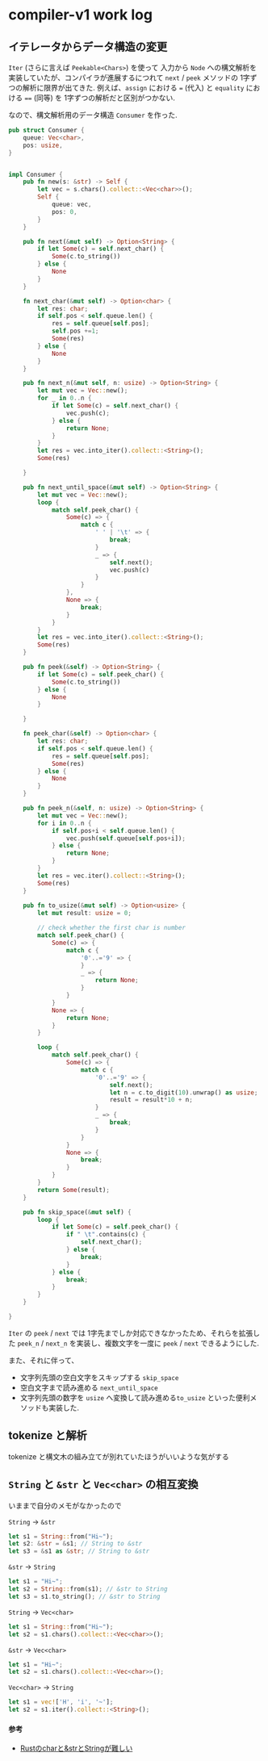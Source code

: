 # compiler-v1 work log


## イテレータからデータ構造の変更

`Iter` (さらに言えば `Peekable<Chars>`) を使って 入力から `Node` への構文解析を実装していたが、コンパイラが進展するにつれて `next` / `peek` メソッドの 1字ずつの解析に限界が出てきた. 例えば、`assign` における `=` (代入) と `equality` における `==` (同等) を 1字ずつの解析だと区別がつかない. 

なので、構文解析用のデータ構造 `Consumer` を作った.

```rust
pub struct Consumer {
    queue: Vec<char>,
    pos: usize,
}


impl Consumer {
    pub fn new(s: &str) -> Self {
        let vec = s.chars().collect::<Vec<char>>();
        Self {
            queue: vec,
            pos: 0,
        }
    }

    pub fn next(&mut self) -> Option<String> {
        if let Some(c) = self.next_char() {
            Some(c.to_string())
        } else {
            None
        }
    }

    fn next_char(&mut self) -> Option<char> {
        let res: char;
        if self.pos < self.queue.len() {
            res = self.queue[self.pos];
            self.pos +=1;
            Some(res)
        } else {
            None
        }
    }

    pub fn next_n(&mut self, n: usize) -> Option<String> {
        let mut vec = Vec::new();
        for _ in 0..n {
            if let Some(c) = self.next_char() {
                vec.push(c);
            } else {
                return None;
            }
        }
        let res = vec.into_iter().collect::<String>();
        Some(res)

    }

    pub fn next_until_space(&mut self) -> Option<String> {
        let mut vec = Vec::new();
        loop {
            match self.peek_char() {
                Some(c) => {
                    match c {
                        ' ' | '\t' => {
                            break;
                        }
                        _ => {
                            self.next();
                            vec.push(c)
                        }
                    }
                },
                None => {
                    break;
                }
            }
        }
        let res = vec.into_iter().collect::<String>();
        Some(res)
    }

    pub fn peek(&self) -> Option<String> {
        if let Some(c) = self.peek_char() {
            Some(c.to_string())
        } else {
            None
        }

    }

    fn peek_char(&self) -> Option<char> {
        let res: char;
        if self.pos < self.queue.len() {
            res = self.queue[self.pos];
            Some(res)
        } else {
            None
        }
    }

    pub fn peek_n(&self, n: usize) -> Option<String> {
        let mut vec = Vec::new();
        for i in 0..n {
            if self.pos+i < self.queue.len() {
                vec.push(self.queue[self.pos+i]);
            } else {
                return None;
            }
        }
        let res = vec.iter().collect::<String>();
        Some(res)
    }
    
    pub fn to_usize(&mut self) -> Option<usize> {
        let mut result: usize = 0;

        // check whether the first char is number
        match self.peek_char() {
            Some(c) => {
                match c {
                    '0'..='9' => {
                    }
                    _ => {
                        return None;
                    }
                }
            }
            None => {
                return None;
            }
        }

        loop {
            match self.peek_char() {
                Some(c) => {
                    match c {
                        '0'..='9' => {
                            self.next();
                            let n = c.to_digit(10).unwrap() as usize;
                            result = result*10 + n;
                        }
                        _ => {
                            break;
                        }
                    }
                }
                None => {
                    break;
                }
            }
        }
        return Some(result);
    }

    pub fn skip_space(&mut self) {
        loop {
            if let Some(c) = self.peek_char() {
                if " \t".contains(c) {
                    self.next_char();
                } else {
                    break;
                }
            } else {
                break;
            }
        }
    }

}

```

`Iter` の `peek` / `next` では 1字先までしか対応できなかったため、それらを拡張した `peek_n` / `next_n` を実装し、複数文字を一度に `peek` / `next` できるようにした.

また、それに伴って、 
- 文字列先頭の空白文字をスキップする `skip_space`
- 空白文字まで読み進める `next_until_space` 
- 文字列先頭の数字を  `usize` へ変換して読み進める`to_usize` 
といった便利メソッドも実装した.

## tokenize と解析

tokenize と構文木の組み立てが別れていたほうがいいような気がする

## `String` と `&str` と `Vec<char>` の相互変換

いままで自分のメモがなかったので

`String` -> `&str`
```rust
let s1 = String::from("Hi~");
let s2: &str = &s1; // String to &str
let s3 = &s1 as &str; // String to &str
```

`&str` -> `String`
```rust 
let s1 = "Hi~";
let s2 = String::from(s1); // &str to String
let s3 = s1.to_string(); // &str to String
```

`String` -> `Vec<char>`
```rust
let s1 = String::from("Hi~");
let s2 = s1.chars().collect::<Vec<char>>();
```

`&str` -> `Vec<char>`
```rust
let s1 = "Hi~";
let s2 = s1.chars().collect::<Vec<char>>();
```

`Vec<char>` -> `String`
```rust
let s1 = vec!['H', 'i', '~'];
let s2 = s1.iter().collect::<String>();
```

#### 参考
- [Rustのcharと&strとStringが難しい](https://qiita.com/kujirahand/items/fcb4f75dbdbfaf36aa75)


